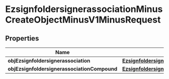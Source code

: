 
# EzsignfoldersignerassociationMinusCreateObjectMinusV1MinusRequest

## Properties
Name | Type | Description | Notes
------------ | ------------- | ------------- | -------------
**objEzsignfoldersignerassociation** | [**EzsignfoldersignerassociationMinusRequest**](EzsignfoldersignerassociationMinusRequest.md) |  |  [optional]
**objEzsignfoldersignerassociationCompound** | [**EzsignfoldersignerassociationMinusRequestCompound**](EzsignfoldersignerassociationMinusRequestCompound.md) |  |  [optional]



